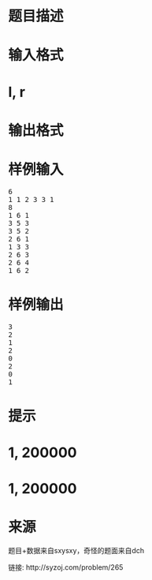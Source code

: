 

# 题目描述



# 输入格式



# l, r



# 输出格式



# 样例输入


<pre>6
1 1 2 3 3 1
8
1 6 1
3 5 3
3 5 2
2 6 1
1 3 3
2 6 3
2 6 4
1 6 2
</pre>

# 样例输出


<pre>3
2
1
2
0
2
0
1
</pre>

# 提示



# 1, 200000



# 1, 200000



# 来源


<p>
题目+数据来自sxysxy，奇怪的题面来自dch
</p>
<p>
链接: http://syzoj.com/problem/265
</p>
